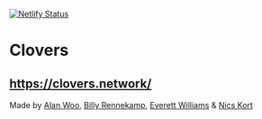 
[![Netlify Status](https://api.netlify.com/api/v1/badges/aa024be6-94d0-4cba-bfd3-4f3997191972/deploy-status)](https://app.netlify.com/sites/clovers/deploys)
# Clovers
## https://clovers.network/

Made by [Alan Woo](https://github.com/alancwoo/), [Billy Rennekamp](https://github.com/okwme/), [Everett Williams](https://github.com/evvvritt) & [Nics Kort](https://github.com/n-kort/) 
